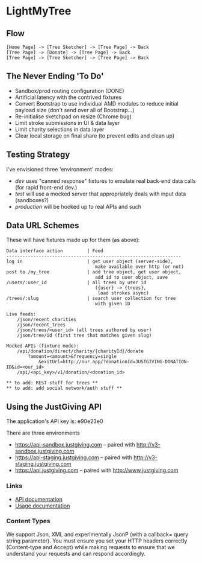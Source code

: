 LightMyTree
===========

Flow
----

```
[Home Page] -> [Tree Sketcher] -> [Tree Page] -> Back
[Tree Page] -> [Donate] -> [Tree Page] -> Back
[Tree Page] -> [Tree Sketcher] -> [Tree Page] -> Back
```

The Never Ending 'To Do'
------------------------

* Sandbox/prod routing configuration (DONE)
* Artificial latency with the contrived fixtures
* Convert Bootstrap to use individual AMD modules to reduce initial payload size (don't send over all of Bootstrap...)
* Re-initialise sketchpad on resize (Chrome bug)
* Limit stroke submissions in UI & data layer
* Limit charity selections in data layer
* Clear local storage on final share (to prevent edits and clean up)

Testing Strategy
----------------

I've envisioned three 'environment' modes:

* _dev_ uses "canned response" fixtures to emulate real back-end data calls (for rapid front-end dev.)
* _test_ will use a mocked server that appropriately deals with input data (sandboxes?)
* _production_ will be hooked up to real APIs and such


Data URL Schemes
----------------

These will have fixtures made up for them (as above):

```
Data interface action         | Feed
-----------------------------------------------------------------
log in                        | get user object (server-side),
                                 make available over http (or not)
post to /my_tree              | add tree object, get user object,
                                 add id to user object, save
/users/:user_id               | all trees by user id
                                 ({user} -> {trees},
                                  load strokes async)
/trees/:slug                  | search user collection for tree
                                 with given ID

Live feeds:
	/json/recent_charities
	/json/recent_trees
	/json/trees/<user_id> (all trees authored by user)
	/json/tree/id (first tree that matches given slug)

Mocked APIs (fixture mode):
	/api/donation/direct/charity/{charityId}/donate
		?amount=<amount>&frequency=single
			&exitUrl=http://our.app/?donationId=JUSTGIVING-DONATION-ID&id=<our_id>
	/api/<api_key>/v1/donation/<donation_id>

** to add: REST stuff for trees **
** to add: add social network/auth stuff **
```

Using the JustGiving API
------------------------

The application's API key is: e90e23e0

There are three environments

* https://api-sandbox.justgiving.com – paired with http://v3-sandbox.justgiving.com
* https://api-staging.justgiving.com – paired with http://v3-staging.justgiving.com
* https://api.justgiving.com – paired with http://www.justgiving.com

### Links

* [API documentation](https://api.justgiving.com/docs)
* [Usage documentation](https://api.justgiving.com/docs/usage)

### Content Types

We support Json, XML and experimentally JsonP (with a callback= query string parameter). You must ensure you set your HTTP headers correctly (Content-type and Accept) while making requests to ensure that we understand your requests and can respond accordingly.
